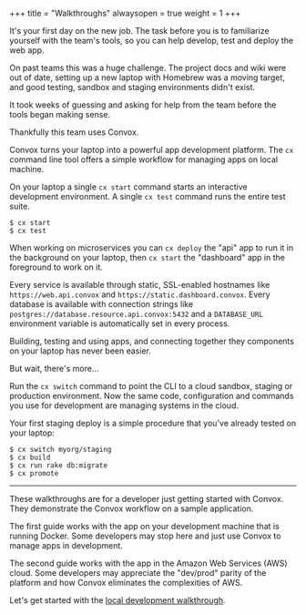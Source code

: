 +++
title = "Walkthroughs"
alwaysopen = true
weight = 1
+++

It's your first day on the new job. The task before you is to familiarize yourself with the team's tools, so you can help develop, test and deploy the web app.

On past teams this was a huge challenge. The project docs and wiki were out of date, setting up a new laptop with Homebrew was a moving target, and good testing, sandbox and staging environments didn't exist.

It took weeks of guessing and asking for help from the team before the tools began making sense.

Thankfully this team uses Convox.

Convox turns your laptop into a powerful app development platform. The `cx` command line tool offers a simple workflow for managing apps on local machine.

On your laptop a single `cx start` command starts an interactive development environment. A single `cx test` command runs the entire test suite.

```console
$ cx start
$ cx test
```

When working on microservices you can `cx deploy` the "api" app to run it in the background on your laptop, then `cx start` the "dashboard" app in the foreground to work on it. 

Every service is available through static, SSL-enabled hostnames like `https://web.api.convox` and `https://static.dashboard.convox`. Every database is available with connection strings like `postgres://database.resource.api.convox:5432` and a `DATABASE_URL` environment variable is automatically set in every process. 

Building, testing and using apps, and connecting together they components on your laptop has never been easier.

But wait, there's more...

Run the `cx switch` command to point the CLI to a cloud sandbox, staging or production environment. Now the same code, configuration and commands you use for development are managing systems in the cloud.

Your first staging deploy is a simple procedure that you've already tested on your laptop:

```console
$ cx switch myorg/staging
$ cx build
$ cx run rake db:migrate
$ cx promote
```

---

These walkthroughs are for a developer just getting started with Convox. They demonstrate the Convox workflow on a sample application.

The first guide works with the app on your development machine that is running Docker. Some developers may stop here and just use Convox to manage apps in development.

The second guide works with the app in the Amazon Web Services (AWS) cloud. Some developers may appreciate the "dev/prod" parity of the platform and how Convox eliminates the complexities of AWS.

Let's get started with the [local development walkthrough](/walkthroughs/local).